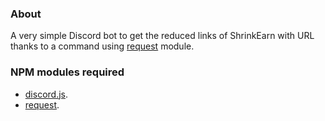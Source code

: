 ### About

A very simple Discord bot to get the reduced links of ShrinkEarn with URL thanks to a command using [request](https://www.npmjs.com/package/request) module.

### NPM modules required

* [discord.js](https://www.npmjs.com/package/discord.js).
* [request](https://www.npmjs.com/package/request).
